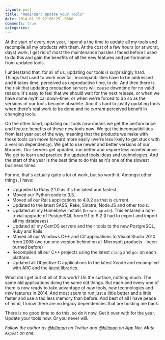 ```yaml
---
layout: post
title: "Reminder: Update your Tools"
date: 2014-01-19 12:06:25 -0500
comments: true
categories: 
---
```


At the start of every new year, I spend a the time to update all my tools and recompile all my products with them. At the cost of a few hours (or at worst, days) work, I get rid of most the maintenance hassles I faced before I used to do this and gain the benefits of all the new features and performance from updated tools.

I understand that, for all of us, updating our tools is surprisingly hard. Things that used to work now fail, incompatibilities have to be addressed and it takes time, perceived as unproductive time, to do. And then there is the risk that updating production servers will cause downtime for no valid reason. It's easy to feel that we should wait for the next release, or when we have some mythical down-time, or when we're forced to do so as the versions of our tools become obsolete. And it's hard to justify updating tools when there's real work to be done and no *current* perceived benefit in changing tools.

On the other hand, updating our tools *now* means we get the performance and feature benefits of these new tools *now*. We get the incompatibilities from last year out of the way, meaning that the products we make with these tools can move forward more easily (we're less likely to get stuck with a version dependency). We get to use newer and better versions of our libraries. Our servers get updated, run better and require less maintenance. We get to learn and practice the updated tools ideas and technologies. And the start of the year is the best time to do this as it's one of the slowest business times.

For me, that's actually quite a lot of work, but so worth it. Amongst other things, I have:

- Upgraded to Ruby 2.1.0 as it's the latest and fastest.
- Moved our Python code to 3.3.
- Moved all our Rails applications to 4.0.2 as that is current.
- Updated to the latest SASS, Rake, Sinatra, Node.JS and other tools.
- Updated all my Homebrew installs (`brew upgrade`). This entailed a non-trivial upgrade of PostgreSQL from 9.1 to 9.2 (I had to export and import all my databases)
- Updated all my CentOS servers and their tools to the new PostgreSQL, Ruby and Rails.
- Moved all our Windows C++ and C# applications to Visual Studio 2010 from 2008 (we run one version behind on all Microsoft products - been burned before)
- Recompiled all our C++ projects using the latest `clang` and `gcc` on each platform.
- Updated all Objective-C applications to the latest Xcode and recompiled with ARC and the latest libraries.

What did I get out of all of this work? On the surface, nothing much. The same old applications doing the same old things. But each and every one of them is now ready to take advantage of *new* tools, *new* technologies and *new* features in 2014. And most seem to run just a little better and a little faster and use a tad less memory than before. And best of all I have peace of mind, I know there are no legacy dependencies that are holding me back.

There is no good time to do this, so do it now. Get it over with for the year. Update your tools now. Or you never will.

*Follow the author as [@hiltmon](http://twitter.com/hiltmon) on Twitter and [@hiltmon](http://alpha.app.net/hiltmon) on App.Net. Mute `#xpost` on one.*